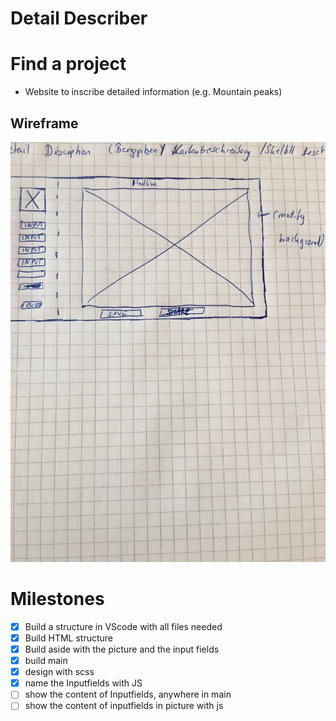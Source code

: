 # Detail Describer

# Find a project

- Website to inscribe detailed information (e.g. Mountain peaks)

## Wireframe

![Wireframe](Wireframe.jpg)

# Milestones

- [x] Build a structure in VScode with all files needed
- [x] Build HTML structure
- [x] Build aside with the picture and the input fields
- [x] build main
- [x] design with scss
- [x] name the Inputfields with JS
- [ ] show the content of Inputfields, anywhere in main
- [ ] show the content of inputfields in picture with js
